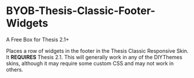 # BYOB-Thesis-Classic-Footer-Widgets
A Free Box for Thesis 2.1+

Places a row of widgets in the footer in the Thesis Classic Responsive Skin.  It <strong>REQUIRES</strong> Thesis 2.1.  This will generally work in any of the DIYThemes skins, although it may require some custom CSS and may not work in others.

